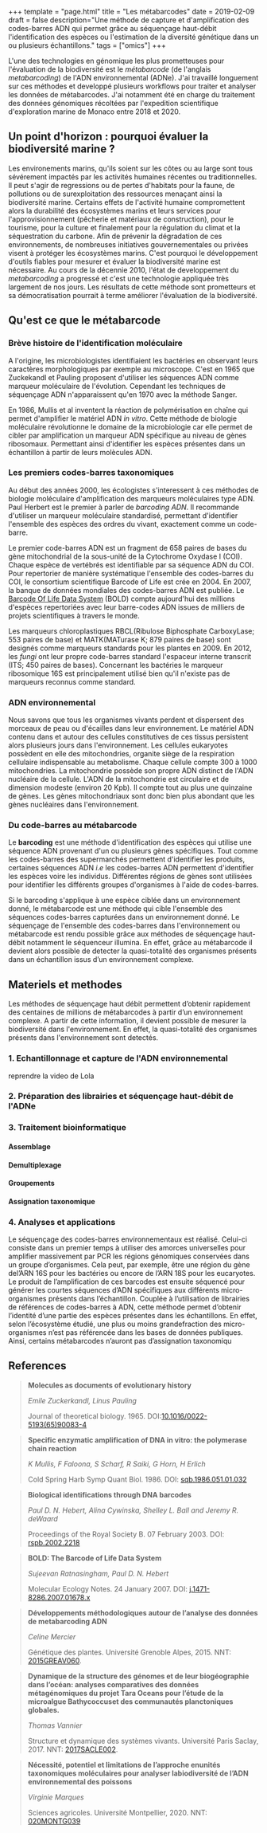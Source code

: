 +++
template = "page.html"
title = "Les métabarcodes"
date =  2019-02-09
draft = false
description="Une méthode de capture et d'amplification des codes-barres ADN qui permet grâce au séquençage haut-débit l'identification des espèces ou l'estimation de la diversité génétique dans un ou plusieurs échantillons."
tags = ["omics"]
+++


L'une des technologies en génomique les plus prometteuses pour l'évaluation de la biodiversité est le *métabarcode* (de l'anglais *metabarcoding*) de l'ADN environnemental (ADNe). J'ai travaillé longuement sur ces méthodes et developpé plusieurs workflows pour traiter et analyser les données de métabarcodes. J'ai notamment été en charge du traitement des données génomiques récoltées par l'expedition scientifique d'exploration marine de Monaco entre 2018 et 2020.


## Un point d'horizon : pourquoi évaluer la biodiversité marine ?

Les environements marins, qu'ils soient sur les côtes ou au large sont tous sévérement impactés par les activités humaines récentes ou traditionnelles. Il peut s'agir de regressions ou de pertes d'habitats pour la faune, de pollutions ou de surexploitation des ressources menaçant ainsi la biodiversité marine. Certains effets de l'activité humaine compromettent alors la durabilité des écosystèmes marins et leurs services pour l'approvisionnement (pêcherie et matériaux de construction), pour le tourisme, pour la culture et finalement pour la régulation du climat et la séquestration du carbone. Afin de prévenir la dégradation de ces environnements, de nombreuses initiatives gouvernementales ou privées visent à protéger les écosystèmes marins. C'est pourquoi le développement d'outils fiables pour mesurer et évaluer la biodiversité marine est nécessaire. Au cours de la décennie 2010, l'état de developpement du *metabarcoding* a progressé et c'est une technologie appliquée très largement de nos jours. Les résultats de cette méthode sont prometteurs et sa démocratisation pourrait à terme améliorer l'évaluation de la biodiversité.


## Qu'est ce que le métabarcode

### Brève histoire de l'identification moléculaire

A l'origine, les microbiologistes identifiaient les bactéries en observant leurs caractères morphologiques par exemple au microscope. C'est en 1965 que Zuckekandl et Pauling proposent d'utiliser les séquences ADN comme marqueur moléculaire de l'évolution. Cependant les techniques de séquençage ADN n'apparaissent qu'en 1970 avec la méthode Sanger.

En 1986, Mullis et al inventent la réaction de polymérisation en chaîne qui permet d'amplifier le matériel ADN *in vitro*. Cette méthode de biologie moléculaire révolutionne le domaine de la microbiologie car elle permet de cibler par amplification un marqueur ADN spécifique au niveau de gènes ribosomaux. Permettant ainsi d'identifier les espèces présentes dans un échantillon à partir de leurs molècules ADN.


### Les premiers codes-barres taxonomiques

Au début des années 2000, les écologistes s'interessent à ces méthodes de biologie moléculaire d'amplification des marqueurs moléculaires type ADN. Paul Herbert est le premier à parler de *barcoding ADN*. Il recommande d'utiliser un marqueur moléculaire standardisé, permettant d'identifier l'ensemble des espèces des ordres du vivant, exactement comme un code-barre.

Le premier code-barres ADN est un fragment de 658 paires de bases du gène mitochondrial de la sous-unité de la Cytochrome Oxydase I (COI). Chaque espèce de vertébrés est identifiable par sa séquence ADN du COI. Pour repertorier de manière systématique l'ensemble des codes-barres du COI, le consortium scientifique Barcode of Life est crée en 2004. En 2007, la banque de données mondiales des codes-barres ADN est publiée. Le [Barcode Of Life Data System](http://www.boldsystems.org/) (BOLD) compte aujourd'hui des millions d'espèces repertoriées avec leur barre-codes ADN issues de milliers de projets scientifiques à travers le monde. 

Les marqueurs chloroplastiques RBCL(Ribulose Biphosphate CarboxyLase; 553 paires de base) et MATK(MATurase K; 879 paires de base) sont designés comme marqueurs standards pour les plantes en 2009. En 2012, les *fungi* ont leur propre code-barres standard l'espaceur interne transcrit (ITS; 450 paires de bases). Concernant les bactéries le marqueur ribosomique 16S est principalement utilisé bien qu'il n'existe pas de marqueurs reconnus comme standard.


### ADN environnemental

Nous savons que tous les organismes vivants perdent et dispersent des morceaux de peau ou d'écailles dans leur environnement. Le matériel ADN contenu dans et autour des cellules constitutives de ces tissus persistent alors plusieurs jours dans l'environnement. Les cellules eukaryotes possèdent en elle des mitochondries, organite siège de la respiration cellulaire indispensable au metabolisme. Chaque cellule compte 300 à 1000 mitochondries. La mitochondrie possède son propre ADN distinct de l'ADN nucléaire de la cellule. L'ADN de la mitochondrie est circulaire et de dimension modeste (environ 20 Kpb). Il compte tout au plus une quinzaine de gènes. Les gènes mitochondriaux sont donc bien plus abondant que les gènes nucléaires dans l'environnement.


### Du code-barres au métabarcode

Le **barcoding** est une méthode d'identification des espèces qui utilise une séquence ADN provenant d'un ou plusieurs gènes spécifiques. Tout comme les codes-barres des supermarchés permettent d'identifier les produits, certaines séquences ADN *i.e* les codes-barres ADN permettent d'identifier les espèces voire les individus. Différentes régions de gènes sont utilisées pour identifier les différents groupes d'organismes à l'aide de codes-barres.

Si le barcoding s'applique à une espèce ciblée dans un environnement donné, le métabarcode est une méthode qui cible l'ensemble des séquences codes-barres capturées dans un environnement donné. Le séquençage de l'ensemble des codes-barres dans l'environnement ou métabarcode est rendu possible grâce aux méthodes de séquençage haut-débit notamment le séquenceur illumina. En  effet, grâce au métabarcode il devient alors possible de detecter la quasi-totalité des organismes présents dans un échantillon issus d’un environnement complexe.


## Materiels et methodes

Les méthodes de séquençage haut débit permettent d’obtenir rapidement des centaines de millions de métabarcodes à partir d’un environnement complexe. A partir de cette information, il devient possible de mesurer la biodiversité dans l'environnement. En effet, la quasi-totalité des organismes présents dans l'environnement sont detectés.


### 1. Echantillonnage et capture de l'ADN environnemental

reprendre la video de Lola

### 2. Préparation des librairies et séquençage haut-débit de l'ADNe

### 3. Traitement bioinformatique

#### Assemblage

#### Demultiplexage

#### Groupements

#### Assignation taxonomique


### 4. Analyses et applications



Le séquençage des codes-barres  environnementaux  est  réalisé.  Celui-ci consiste dans un premier temps à utiliser des amorces universelles pour amplifier massivement par  PCR  les  régions  génomiques  conservées  dans  un groupe  d’organismes.  Cela  peut,  par exemple, être une région du gène del’ARN 16S pour les bactéries ou encore de l’ARN 18S pour les eucaryotes. Le produit de l’amplification de ces barcodes est ensuite séquencé pour générer les  courtes  séquences  d’ADN  spécifiques  aux  différents  micro-organismes  présents dans l’échantillon. Couplée à l’utilisation de librairies de références de codes-barres  à  ADN,  cette méthode permet d’obtenir l’identité d’une partie des espèces présentes dans les échantillons. En effet, selon l’écosystème étudié, une plus ou moins grandefraction des micro-organismes n’est pas référencée dans les bases de données publiques. Ainsi, certains métabarcodes n’auront pas d’assignation taxonomiqu



## References

> **Molecules as documents of evolutionary history**
>
> *Emile Zuckerkandl, Linus Pauling*
>
> Journal of theoretical biology. 1965. DOI:[10.1016/0022-5193(65)90083-4](https://doi.org/10.1016/0022-5193(65)90083-4)


> **Specific enzymatic amplification of DNA in vitro: the polymerase chain reaction**
>
> *K Mullis, F Faloona, S Scharf, R Saiki, G Horn, H Erlich*
>
> Cold Spring Harb Symp Quant Biol. 1986. DOI: [sqb.1986.051.01.032](https://doi.org/10.1101/sqb.1986.051.01.032)


> **Biological identifications through DNA barcodes**
>
> *Paul D. N. Hebert, Alina Cywinska, Shelley L. Ball and Jeremy R. deWaard*
>
> Proceedings of the Royal Society B. 07 February 2003. DOI: [rspb.2002.2218](https://doi.org/10.1098/rspb.2002.2218)

> **BOLD: The Barcode of Life Data System**
>
> *Sujeevan Ratnasingham, Paul D. N. Hebert*
>
> Molecular Ecology Notes. 24 January 2007. DOI: [j.1471-8286.2007.01678.x](https://doi.org/10.1111/j.1471-8286.2007.01678.x)



> **Développements méthodologiques autour de l’analyse des données de metabarcoding ADN**
>
> *Celine Mercier*
>
> Génétique des plantes. Université Grenoble Alpes, 2015. NNT: [2015GREAV060](https://tel.archives-ouvertes.fr/tel-01685615/document).

> **Dynamique de la structure des génomes et de leur biogéographie dans l’océan: analyses comparatives des données métagénomiques du projet Tara Oceans pour l’étude de la microalgue Bathycoccuset des communautés planctoniques globales.**
>
> *Thomas Vannier*
>
> Structure et dynamique des systèmes vivants. Université Paris Saclay, 2017. NNT: [2017SACLE002](https://www.biblio.univ-evry.fr/theses/2017/2017SACLE002.pdf).


> **Nécessité, potentiel et limitations de l’approche enunités taxonomiques moléculaires pour analyser labiodiversité de l’ADN environnemental des poissons**
>
> *Virginie Marques*
>
> Sciences agricoles. Université Montpellier, 2020. NNT: [020MONTG039](https://tel.archives-ouvertes.fr/tel-03209995/document)
